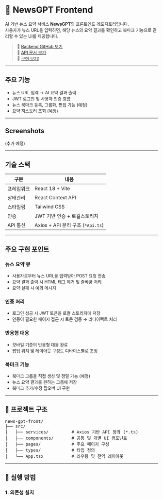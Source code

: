 # 📰 NewsGPT Frontend

AI 기반 뉴스 요약 서비스 **NewsGPT**의 프론트엔드 레포지토리입니다.  
사용자가 뉴스 URL을 입력하면, 해당 뉴스의 요약 결과를 확인하고 북마크 기능으로 관리할 수 있는 UI를 제공합니다.

> 🔗 [Backend GitHub 보기](https://github.com/shin-no1/news-gpt-back)  
> 🔗 [API 문서 보기](https://api.know-that.dev/docs/index.html)  
> 🔗 [구현 보기](https://newsgpt.know-that.dev/))  
---

## 주요 기능

- 뉴스 URL 입력 → AI 요약 결과 출력
- JWT 로그인 및 사용자 인증 흐름
- 뉴스 북마크 등록, 그룹화, 편집 기능 (예정)
- 요약 히스토리 조회 (예정)


---

## Screenshots

(추가 예정)

---

## 기술 스택

| 구분       | 내용                         |
|------------|------------------------------|
| 프레임워크  | React 18 + Vite              |
| 상태관리    | React Context API            |
| 스타일링    | Tailwind CSS                 |
| 인증       | JWT 기반 인증 + 로컬스토리지 |
| API 통신    | Axios + API 분리 구조 (`*Api.ts`) |


---

## 주요 구현 포인트

### 뉴스 요약 뷰
- 사용자로부터 뉴스 URL을 입력받아 POST 요청 전송
- 요약 결과 출력 시 HTML 태그 제거 및 줄바꿈 처리
- 요약 실패 시 예외 메시지

### 인증 처리
- 로그인 성공 시 JWT 토큰을 로컬 스토리지에 저장
- 인증이 필요한 페이지 접근 시 토큰 검증 → 리다이렉트 처리

### 반응형 대응
- 모바일 기준의 반응형 대응 완료
- 팝업 위치 및 레이아웃 구성도 디바이스별로 조정

### 북마크 기능
- 북마크 그룹을 직접 생성 및 정렬 가능 (예정)
- 뉴스 요약 결과를 원하는 그룹에 저장
- 북마크 추가/수정 팝오버 UI 구현


---

## 🔧 프로젝트 구조

<pre>
news-gpt-front/
├── src/
│   ├── services/         # Axios 기반 API 정의 (*.ts)
│   ├── components/       # 공통 및 개별 UI 컴포넌트
│   ├── pages/            # 주요 페이지 구성
│   ├── types/            # 타입 정의
│   └── App.tsx           # 라우팅 및 전역 레이아웃
</pre>

---

## 🚀 실행 방법

### 1. 의존성 설치

